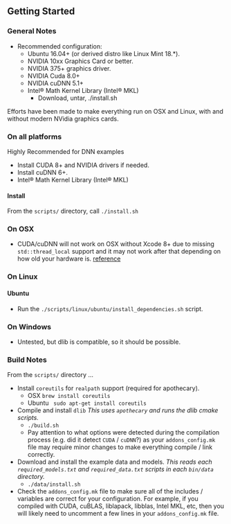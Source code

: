 ## Getting Started

### General Notes
- Recommended configuration:
  - Ubuntu 16.04+ (or derived distro like Linux Mint 18.\*).
  - NVIDIA 10xx Graphics Card or better.
  - NVIDIA 375+ graphics driver.
  - NVIDIA Cuda 8.0+
  - NVIDIA cuDNN 5.1+
  - Intel® Math Kernel Library (Intel® MKL)
    - Download, untar, ./install.sh

Efforts have been made to make everything run on OSX and Linux, with and without modern NVidia graphics cards.

### On all platforms

Highly Recommended for DNN examples
  - Install CUDA 8+ and NVIDIA drivers if needed.
  - Install cuDNN 6+.
  - Intel® Math Kernel Library (Intel® MKL)

#### Install
From the `scripts/` directory, call `./install.sh`

### On OSX
- CUDA/cuDNN will not work on OSX without Xcode 8+ due to missing `std::thread_local` support and it may not work after that depending on how old your hardware is. [reference](https://stackoverflow.com/questions/28094794/why-does-apple-clang-disallow-c11-thread-local-when-official-clang-supports)

### On Linux
#### Ubuntu
  - Run the `./scripts/linux/ubuntu/install_dependencies.sh` script.

### On Windows
- Untested, but dlib is compatible, so it should be possible.

### Build Notes
From the `scripts/` directory ...
- Install `coreutils` for `realpath` support (required for apothecary).
  - OSX `brew install coreutils`
  - Ubuntu ` sudo apt-get install coreutils`
- Compile and install `dlib` _This uses `apothecary` and runs the dlib cmake scripts._
  - `./build.sh`
  - Pay attention to what options were detected during the compilation process (e.g. did it detect `CUDA` / `cuDNN`?) as your `addons_config.mk` file may require minor changes to make everything compile / link correctly.
- Download and install the example data and models. _This reads each `required_models.txt` and `required_data.txt` scripts in each `bin/data` directory._
  - `./data/install.sh`
- Check the `addons_config.mk` file to make sure all of the includes / variables are correct for your configuration. For example, if you compiled with CUDA, cuBLAS, liblapack, libblas, Intel MKL, etc, then you will likely need to uncomment a few lines in your `addons_config.mk` file.
